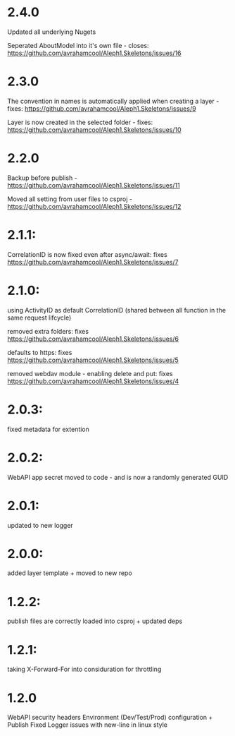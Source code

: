 # 2.4.0
Updated all underlying Nugets

Seperated AboutModel into it's own file - closes: https://github.com/avrahamcool/Aleph1.Skeletons/issues/16

# 2.3.0
The convention in names is automatically applied when creating a layer - fixes: https://github.com/avrahamcool/Aleph1.Skeletons/issues/9

Layer is now created in the selected folder - fixes: https://github.com/avrahamcool/Aleph1.Skeletons/issues/10

# 2.2.0
Backup before publish - https://github.com/avrahamcool/Aleph1.Skeletons/issues/11

Moved all setting from user files to csproj - https://github.com/avrahamcool/Aleph1.Skeletons/issues/12

# 2.1.1:
CorrelationID is now fixed even after async/await: fixes https://github.com/avrahamcool/Aleph1.Skeletons/issues/7

# 2.1.0:
using ActivityID as default CorrelationID (shared between all function in the same request lifcycle)

removed extra folders: fixes https://github.com/avrahamcool/Aleph1.Skeletons/issues/6

defaults to https: fixes https://github.com/avrahamcool/Aleph1.Skeletons/issues/5

removed webdav module - enabling delete and put: fixes https://github.com/avrahamcool/Aleph1.Skeletons/issues/4

# 2.0.3:
fixed metadata for extention

# 2.0.2:
WebAPI app secret moved to code - and is now a randomly generated GUID

# 2.0.1:
updated to new logger

# 2.0.0:
added layer template + moved to new repo

# 1.2.2:
publish files are correctly loaded into csproj + updated deps

# 1.2.1:
taking X-Forward-For into considuration for throttling

# 1.2.0
WebAPI security headers Environment (Dev/Test/Prod) configuration + Publish Fixed Logger issues with new-line in linux style

